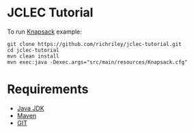 # JCLEC Tutorial

To run [Knapsack](https://en.wikipedia.org/wiki/Knapsack_problem) example:
```
git clone https://github.com/richriley/jclec-tutorial.git
cd jclec-tutorial
mvn clean install
mvn exec:java -Dexec.args="src/main/resources/Knapsack.cfg"
```
# Requirements
* [Java JDK](http://www.oracle.com/technetwork/java/javase/downloads/jdk8-downloads-2133151.html)
* [Maven](https://maven.apache.org/install.html)
* [GIT](https://help.github.com/articles/set-up-git/)
